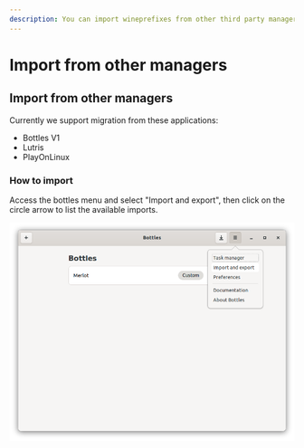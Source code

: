 ```yaml
---
description: You can import wineprefixes from other third party managers.
---
```

# Import from other managers

## Import from other managers

Currently we support migration from these applications:

* Bottles V1
* Lutris
* PlayOnLinux

### How to import

Access the bottles menu and select "Import and export", then click on the circle arrow to list the available imports.

![](<../.gitbook/assets/image (18).png>)
